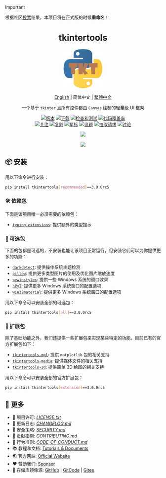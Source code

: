 > [!IMPORTANT]  
> 根据社区[投票](https://github.com/Xiaokang2022/tkintertools/discussions/41)结果，本项目将在正式版的时候**重命名**！

<h1 align="center">tkintertools</h1>

<p align="center"><img src="docs/logo.png" alt="Logo" title="Logo" /></p>

<p align="center"><a href="README.md">English</a> | 简体中文 | <a href="README.zh-Hant.md">繁體中文</a></p>

<p align="center">
一个基于 <code>tkinter</code> 且所有控件都由 <code>Canvas</code> 绘制的轻量级 UI 框架
</p>

<p align="center">
<a href="https://github.com/Xiaokang2022/tkintertools/releases"><img src="https://custom-icon-badges.demolab.com/github/v/release/Xiaokang2022/tkintertools?logo=tag&label=%e7%89%88%e6%9c%ac" alt="版本" title="版本" /></a>
<a href="https://pypistats.org/packages/tkintertools"><img src="https://custom-icon-badges.demolab.com/pypi/dm/tkintertools?logo=download&label=%e4%b8%8b%e8%bd%bd" alt="下载" title="下载" /></a>
<a href="https://github.com/Xiaokang2022/tkintertools/actions"><img src="https://custom-icon-badges.demolab.com/github/actions/workflow/status/Xiaokang2022/tkintertools/python-package.yml?logo=play&label=%e6%a3%80%e6%9f%a5%e5%92%8c%e6%b5%8b%e8%af%95" alt="检查和测试" title="检查和测试"/></a>
<a href="https://codecov.io/gh/Xiaokang2022/tkintertools"><img src="https://img.shields.io/codecov/c/github/Xiaokang2022/tkintertools?logoColor=white&logo=codecov&label=%e4%bb%a3%e7%a0%81%e8%a6%86%e7%9b%96%e7%8e%87" alt="代码覆盖率" title="代码覆盖率"></a>
<br/>
<a href="https://github.com/Xiaokang2022/tkintertools/watchers"><img src="https://custom-icon-badges.demolab.com/github/watchers/Xiaokang2022/tkintertools?style=flat&logo=eye&label=%e5%85%b3%e6%b3%a8" alt="关注" title="关注" /></a>
<a href="https://github.com/Xiaokang2022/tkintertools/forks"><img src="https://custom-icon-badges.demolab.com/github/forks/Xiaokang2022/tkintertools?style=flat&logo=repo-forked&label=%e5%a4%8d%e5%88%bb" alt="复刻" title="复刻" /></a>
<a href="https://github.com/Xiaokang2022/tkintertools/stargazers"><img src="https://custom-icon-badges.demolab.com/github/stars/Xiaokang2022/tkintertools?color=gold&style=flat&logo=star&label=%e6%98%9f%e6%a0%87" alt="星标" title="星标" /></a>
<a href="https://github.com/Xiaokang2022/tkintertools/issues"><img src="https://custom-icon-badges.demolab.com/github/issues/Xiaokang2022/tkintertools?logo=issue-opened&label=%e8%ae%ae%e9%a2%98" alt="议题" title="议题" /></a>
<a href="https://github.com/Xiaokang2022/tkintertools/pulls"><img src="https://custom-icon-badges.demolab.com/github/issues-pr/Xiaokang2022/tkintertools?logo=git-pull-request&label=%e6%8b%89%e5%8f%96%e8%af%b7%e6%b1%82" alt="拉取请求" title="拉取请求" /></a>
<a href="https://github.com/Xiaokang2022/tkintertools/discussions"><img src="https://custom-icon-badges.demolab.com/github/discussions/Xiaokang2022/tkintertools?logo=comment-discussion&label=%e8%ae%a8%e8%ae%ba" alt="讨论" title="讨论" /></a>
</p>

<p align="center">
<a href="https://github.com/Xiaokang2022/tkintertools/pulse"><img src="https://repobeats.axiom.co/api/embed/ab8fae686a5a96f91fa71c40c53c189310924f5e.svg" /></a>
</p>

<p align="center">
    <a href="https://star-history.com/#Xiaokang2022/tkintertools&Date">
        <picture>
            <source media="(prefers-color-scheme: dark)" srcset="https://api.star-history.com/svg?repos=Xiaokang2022/tkintertools&type=Date&theme=dark" />
            <source media="(prefers-color-scheme: light)" srcset="https://api.star-history.com/svg?repos=Xiaokang2022/tkintertools&type=Date" />
            <img src="https://api.star-history.com/svg?repos=Xiaokang2022/tkintertools&type=Date" />
        </picture>
    </a>
</p>

## 📦 安装

用以下命令进行安装：

```bash
pip install tkintertools[recommended]==3.0.0rc5
```

### 🛠️ 依赖包

下面是该项目唯一必须需要的依赖包：

* [`typing_extensions`](https://github.com/python/typing_extensions): 提供额外的类型提示

### 🎨 可选包

下面的包都是可选的，不安装也能让该项目正常运行，但安装它们可以为你提供更多的功能：

* [`darkdetect`](https://github.com/albertosottile/darkdetect): 提供操作系统主题检测
* [`pillow`](https://github.com/python-pillow/Pillow): 提供更多类型图片的使用及优化图片缩放速度
* [`pywinstyles`](https://github.com/Akascape/py-window-styles): 提供一些 Windows 系统的窗口效果
* [`hPyT`](https://github.com/Zingzy/hPyT): 提供更多 Windows 系统窗口的配置选项
* [`win32material`](https://github.com/littlewhitecloud/win32style): 提供更多 Windows 系统窗口的配置选项

用以下命令可以安装全部的可选包：

```bash
pip install tkintertools[all]==3.0.0rc5
```

### 🧩 扩展包

除了基础功能之外，我们还提供一些扩展包来实现某些特定的功能。目前已有的官方扩展包如下：

* [`tkintertools-mpl`](https://github.com/Xiaokang2022/tkintertools-mpl): 提供 `matplotlib` 包的相关支持
* [`tkintertools-media`](https://github.com/Xiaokang2022/tkintertools-media): 提供媒体文件的相关支持
* [`tkintertools-3d`](https://github.com/Xiaokang2022/tkintertools-3d): 提供简单 3D 绘图的相关支持

用以下命令可以安装全部的官方扩展包：

```bash
pip install tkintertools[extension]==3.0.0rc5
```

## 👀 更多

* 📑 项目许可: [*LICENSE.txt*](LICENSE.txt)
* 📘 更新日志: [*CHANGELOG.md*](CHANGELOG.md)
* 📕 安全策略: [*SECURITY.md*](SECURITY.md)
* 📗 贡献指南: [*CONTRIBUTING.md*](CONTRIBUTING.md)
* 📙 行为准则: [*CODE_OF_CONDUCT.md*](CODE_OF_CONDUCT.md)
* 📚 教程和文档: [Tutorials & Documents](https://xiaokang2022.github.io/tkintertools-docs/)
* 🌏 官方网站: [Official Website](https://xiaokang2022.github.io/tkintertools/)
* ❤️ 赞助我们: [Sponsor](https://xiaokang2022.github.io/tkintertools/Sponsor/)
* 🚀 存储库镜像源:
[GitHub](https://github.com/Xiaokang2022/tkintertools) |
[GitCode](https://gitcode.com/Xiaokang2022/tkintertools) |
[Gitee](https://gitee.com/Xiaokang2022/tkintertools)
